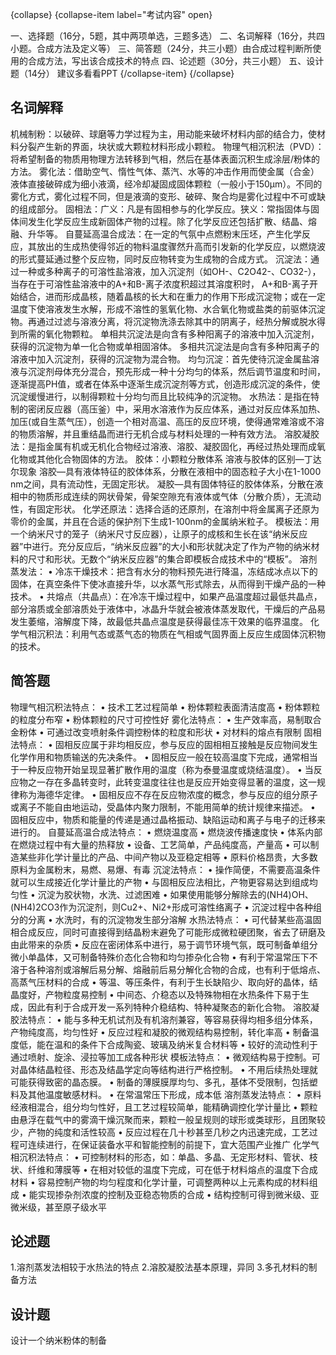 {collapse}
{collapse-item label="考试内容" open}
 
一、选择题（16分，5题，其中两项单选，三题多选）
二、名词解释（16分，共四小题。合成方法及定义等）
三、简答题（24分，共三小题）由合成过程判断所使用的合成方法，写出该合成技术的特点
四、论述题（30分，共三小题）
五、设计题（14分）
建议多看看PPT
{/collapse-item}
{/collapse}
## 名词解释
机械制粉：以破碎、球磨等力学过程为主，用动能来破坏材料内部的结合力，使材料分裂产生新的界面，块状或大颗粒材料形成小颗粒。
物理气相沉积法（PVD）：将希望制备的物质用物理方法转移到气相，然后在基体表面沉积生成涂层/粉体的方法。
雾化法：借助空气、惰性气体、蒸汽、水等的冲击作用而使金属（合金）液体直接破碎成为细小液滴，经冷却凝固成固体颗粒（一般小于150µm）。不同的雾化方式，雾化过程不同，但是液滴的变形、破碎、聚合均是雾化过程中不可或缺的组成部分。
固相法：广义：凡是有固相参与的化学反应。狭义：常指固体与固体间发生化学反应生成新固体产物的过程。除了化学反应还包括扩散、结晶、熔融、升华等。
自蔓延高温合成法：在一定的气氛中点燃粉末压坯，产生化学反应，其放出的生成热使得邻近的物料温度骤然升高而引发新的化学反应，以燃烧波的形式蔓延通过整个反应物，同时反应物转变为生成物的合成方式。
沉淀法：通过一种或多种离子的可溶性盐溶液，加入沉淀剂（如OH-、C2O42-、CO32-），当存在于可溶性盐溶液中的A+和B-离子浓度积超过其溶度积时， A+和B-离子开始结合，进而形成晶核，随着晶核的长大和在重力的作用下形成沉淀物；或在一定温度下使溶液发生水解，形成不溶性的氢氧化物、水合氧化物或盐类的前驱体沉淀物。再通过过滤与溶液分离，将沉淀物洗涤去除其中的阴离子，经热分解或脱水得到所需的氧化物颗粒。
单相共沉淀法是向含有多种阳离子的溶液中加入沉淀剂，获得的沉淀物为单一化合物或单相固溶体。
多相共沉淀法是向含有多种阳离子的溶液中加入沉淀剂，获得的沉淀物为混合物。
均匀沉淀：首先使待沉淀金属盐溶液与沉淀剂母体充分混合，预先形成一种十分均匀的体系，然后调节温度和时间，逐渐提高PH值，或者在体系中逐渐生成沉淀剂等方式，创造形成沉淀的条件，使沉淀缓慢进行，以制得颗粒十分均匀而且比较纯净的沉淀物。
水热法：是指在特制的密闭反应器（高压釜）中，采用水溶液作为反应体系，通过对反应体系加热、加压(或自生蒸气压），创造一个相对高温、高压的反应环境，使得通常难溶或不溶的物质溶解，并且重结晶而进行无机合成与材料处理的一种有效方法。
溶胶凝胶法：是指金属有机或无机化合物经过溶液、溶胶、凝胶固化，再经过热处理而成氧化物或其他化合物固体的方法。
胶体：小颗粒分散体系
溶液与胶体的区别—丁达尔现象
溶胶—具有液体特征的胶体体系，分散在液相中的固态粒子大小在1-1000 nm之间，具有流动性，无固定形状。
凝胶—具有固体特征的胶体体系，分散在液相中的物质形成连续的网状骨架，骨架空隙充有液体或气体（分散介质），无流动性，有固定形状。
化学还原法：选择合适的还原剂，在溶剂中将金属离子还原为零价的金属，并且在合适的保护剂下生成1-100nm的金属纳米粒子。
模板法：用一个纳米尺寸的笼子（纳米尺寸反应器），让原子的成核和生长在该“纳米反应器”中进行。充分反应后，“纳米反应器”的大小和形状就决定了作为产物的纳米材料的尺寸和形状。无数个“纳米反应器”的集合即模板合成技术中的“模板”。
溶剂蒸发法：
•	冷冻干燥技术：把含有水分的物料预先进行降温，冻结成冰点以下的固体，在真空条件下使冰直接升华，以水蒸气形式除去，从而得到干燥产品的一种技术。
•	共熔点（共晶点）：在冷冻干燥过程中，如果产品温度超过最低共晶点，部分溶质或全部溶质处于液体中，冰晶升华就会被液体蒸发取代，干燥后的产品易发生萎缩，溶解度下降，故最低共晶点温度是获得最佳冻干效果的临界温度。
化学气相沉积法：利用气态或蒸气态的物质在气相或气固界面上反应生成固体沉积物的技术。
## 简答题
物理气相沉积法特点：
•	技术工艺过程简单
•	粉体颗粒表面清洁度高
•	粉体颗粒的粒度分布窄
•	粉体颗粒的尺寸可控性好
雾化法特点：
•	生产效率高，易制取合金粉体
•	可通过改变喷射条件调控粉体的粒度和形状
•	对材料的熔点有限制
固相法特点：
•	固相反应属于非均相反应，参与反应的固相相互接触是反应物间发生化学作用和物质输送的先决条件。
•	固相反应一般在较高温度下完成，通常相当于一种反应物开始呈现显著扩散作用的温度（称为泰曼温度或烧结温度）。
•	当反应物之一存在多晶转变时，此转变温度往往也是反应开始变得显著的温度，这一规律称为海德华定律。
•	固相反应不存在反应物浓度的概念，参与反应的组分原子或离子不能自由地运动，受晶体内聚力限制，不能用简单的统计规律来描述。
•	固相反应中，物质和能量的传递是通过晶格振动、缺陷运动和离子与电子的迁移来进行的。
自蔓延高温合成法特点：
•	燃烧温度高
•	燃烧波传播速度快
•	体系内部在燃烧过程中有大量的热释放
•	设备、工艺简单，产品纯度高，产量高
•	可以制造某些非化学计量比的产品、中间产物以及亚稳定相等
•	原料价格昂贵，大多数原料为金属粉末，易燃、易爆、有毒
沉淀法特点：
•	操作简便，不需要高温条件就可以生成接近化学计量比的产物
•	与固相反应法相比，产物更容易达到组成均匀性
•	沉淀为胶状物，水洗、过滤困难
•	如果使用能够分解除去的(NH4)OH、(NH4)2CO3作为沉淀剂，则Cu2+、Ni2+形成可溶性络离子
•	沉淀过程中各种组分的分离
•	水洗时，有的沉淀物发生部分溶解
水热法特点：
•	可代替某些高温固相合成反应，同时可直接得到结晶粉末避免了可能形成微粒硬团聚，省去了研磨及由此带来的杂质
•	反应在密闭体系中进行，易于调节环境气氛，既可制备单组分微小单晶体，又可制备特殊价态化合物和均匀掺杂化合物
•	有利于常温常压下不溶于各种溶剂或溶解后易分解、熔融前后易分解化合物的合成，也有利于低熔点、高蒸气压材料的合成
•	等温、等压条件，有利于生长缺陷少、取向好的晶体，结晶度好，产物粒度易控制
•	中间态、介稳态以及特殊物相在水热条件下易于生成，因此有利于合成开发一系列特种介稳结构、特种凝聚态的新化合物。
溶胶凝胶法特点：
•	能与多种无机试剂及有机溶剂兼容，等容易获得均相多组分体系，产物纯度高，均匀性好
•	反应过程和凝胶的微观结构易控制，转化率高
•	制备温度低，能在温和的条件下合成陶瓷、玻璃及纳米复合材料等
•	较好的流动性利于通过喷射、旋涂、浸拉等加工成各种形状
模板法特点：
•	微观结构易于控制。可对晶体结晶粒径、形态及结晶学定向等结构进行严格控制。
•	不用后续热处理就可能获得致密的晶态膜。
•	制备的薄膜膜厚均匀、多孔，基体不受限制，包括塑料及其他温度敏感材料。
•	在常温常压下形成，成本低
溶剂蒸发法特点：
•	原料经液相混合，组分均匀性好，且工艺过程较简单，能精确调控化学计量比
•	颗粒由悬浮在载气中的雾滴干燥沉聚而来，颗粒一般呈规则的球形或类球形，且团聚较少，产物的纯度和活性较高
•	反应过程在几十秒甚至几秒之内迅速完成，工艺过程可连续进行，在保证装备水平和智能控制的前提下，宜大范围产业推广
化学气相沉积法特点：
•	可控制材料的形态，如：单晶、多晶、无定形材料、管状、枝状、纤维和薄膜等
•	在相对较低的温度下完成，可在低于材料熔点的温度下合成材料
•	容易控制产物的均匀程度和化学计量，可调整两种以上元素构成的材料组成
•	能实现掺杂剂浓度的控制及亚稳态物质的合成
•	结构控制可得到微米级、亚微米级，甚至原子级水平
## 论述题
1.溶剂蒸发法相较于水热法的特点
2.溶胶凝胶法基本原理，异同
3.多孔材料的制备方法
 
## 设计题
设计一个纳米粉体的制备
